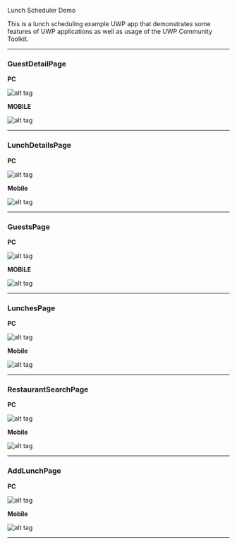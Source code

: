 Lunch Scheduler Demo

This is a lunch scheduling example UWP app that demonstrates some features of UWP applications as well as usage of the UWP Community Toolkit.

--- 

### GuestDetailPage

**PC**

![alt tag](LunchScheduler/Screenshots/GuestDetailPage.png)

**MOBILE**

![alt tag](LunchScheduler/Screenshots/GuestDetailPage_Mobile.png)

---

### LunchDetailsPage

**PC**

![alt tag](LunchScheduler/Screenshots/LunchDetailsPage.png)

**Mobile**

![alt tag](LunchScheduler/Screenshots/LunchDetailsPage_Mobile.png)

--- 

### GuestsPage

**PC**

![alt tag](LunchScheduler/Screenshots/GuestsPage.png)

**MOBILE**

![alt tag](LunchScheduler/Screenshots/GuestsPage_Mobile.png)

--- 

### LunchesPage

**PC**

![alt tag](LunchScheduler/Screenshots/LunchesPage.png)

**Mobile**

![alt tag](LunchScheduler/Screenshots/LunchesPage_Mobile.png)

--- 


### RestaurantSearchPage

**PC**

![alt tag](LunchScheduler/Screenshots/RestaurantSearchPage.png)

**Mobile**

![alt tag](LunchScheduler/Screenshots/RestaurantSearchPage_Mobile.png)

--- 

### AddLunchPage

**PC**

![alt tag](LunchScheduler/Screenshots/AddLunchPage.png)

**Mobile**

![alt tag](LunchScheduler/Screenshots/AddLunchPage_Mobile.png)

--- 
